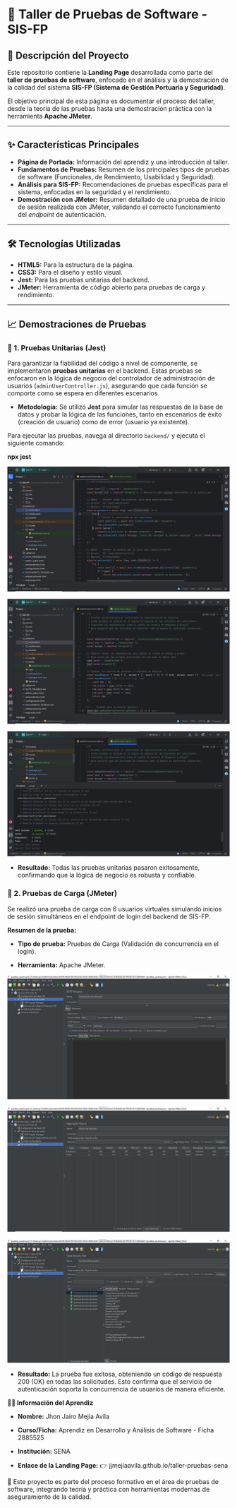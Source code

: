 # 🚀 Taller de Pruebas de Software - SIS-FP

## 📝 Descripción del Proyecto

Este repositorio contiene la **Landing Page** desarrollada como parte del **taller de pruebas de software**, enfocado en el análisis y la demostración de la calidad del sistema **SIS-FP (Sistema de Gestión Portuaria y Seguridad)**.

El objetivo principal de esta página es documentar el proceso del taller, desde la teoría de las pruebas hasta una demostración práctica con la herramienta **Apache JMeter**.

---

## ✨ Características Principales

- **Página de Portada:** Información del aprendiz y una introducción al taller.  
- **Fundamentos de Pruebas:** Resumen de los principales tipos de pruebas de software (Funcionales, de Rendimiento, Usabilidad y Seguridad).  
- **Análisis para SIS-FP:** Recomendaciones de pruebas específicas para el sistema, enfocadas en la seguridad y el rendimiento.  
- **Demostración con JMeter:** Resumen detallado de una prueba de inicio de sesión realizada con JMeter, validando el correcto funcionamiento del *endpoint* de autenticación.  

---

## 🛠️ Tecnologías Utilizadas

- **HTML5:** Para la estructura de la página.  
- **CSS3:** Para el diseño y estilo visual.  
- **Jest:** Para las pruebas unitarias del backend.  
- **JMeter:** Herramienta de código abierto para pruebas de carga y rendimiento.  

---

## 📈 Demostraciones de Pruebas

### 🔹 1. Pruebas Unitarias (Jest)

Para garantizar la fiabilidad del código a nivel de componente, se implementaron **pruebas unitarias** en el backend. Estas pruebas se enfocaron en la lógica de negocio del controlador de administración de usuarios (`adminUserController.js`), asegurando que cada función se comporte como se espera en diferentes escenarios.

- **Metodología:** Se utilizó **Jest** para simular las respuestas de la base de datos y probar la lógica de las funciones, tanto en escenarios de éxito (creación de usuario) como de error (usuario ya existente).  

Para ejecutar las pruebas, navega al directorio `backend/` y ejecuta el siguiente comando:

**npx jest**

![Pantallazo](codigo_controlador.jpg)

![Pantallazo](codigo_prueba.jpg)

![Pantallazo](resultados_jest.jpg)

- **Resultado:** Todas las pruebas unitarias pasaron exitosamente, confirmando que la lógica de negocio es robusta y confiable.  

### 🔹 2. Pruebas de Carga (JMeter)
Se realizó una prueba de carga con 6 usuarios virtuales simulando inicios de sesión simultáneos en el endpoint de login del backend de SIS-FP.

**Resumen de la prueba:**

- **Tipo de prueba:** Pruebas de Carga (Validación de concurrencia en el login).

- **Herramienta:** Apache JMeter.

![Pantallazo](solicitud_inicio_de_sesion.jpg)

![Pantallazo](informe_de_resumen.jpg)

![Pantallazo](arbol_de_resultados.jpg)

- **Resultado:** La prueba fue exitosa, obteniendo un código de respuesta 200 (OK) en todas las solicitudes. Esto confirma que el servicio de autenticación soporta la concurrencia de usuarios de manera eficiente.

**👨‍🎓 Información del Aprendiz**

- **Nombre:** Jhon Jairo Mejia Avila
- **Curso/Ficha:** Aprendiz en Desarrollo y Análisis de Software - Ficha 2885525

- **Institución:** SENA

- **Enlace de la Landing Page:** 👉 jjmejiaavila.github.io/taller-pruebas-sena

📌 Este proyecto es parte del proceso formativo en el área de pruebas de software, integrando teoría y práctica con herramientas modernas de aseguramiento de la calidad.